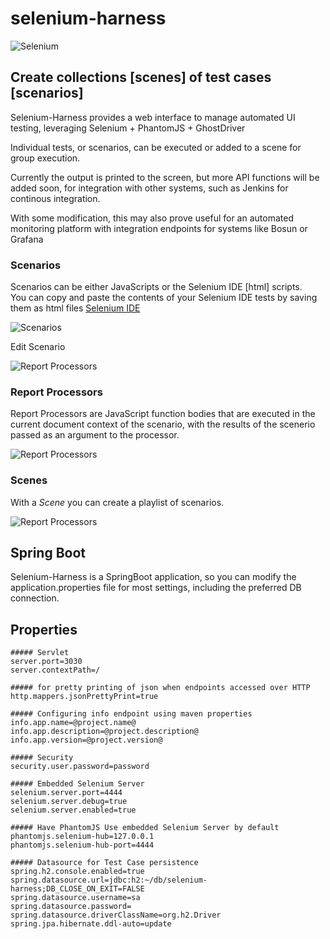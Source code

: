 # selenium-harness

![Selenium](./src/main/resources/public/modules/core/img/brand/big-logo.png?raw=true)  

## Create collections [scenes] of test cases [scenarios]  

Selenium-Harness provides a web interface to manage automated UI testing, leveraging Selenium + PhantomJS + GhostDriver  

Individual tests, or scenarios, can be executed or added to a scene for group execution.  

Currently the output is printed to the screen, but more API functions will be added soon, for integration with other systems, such as Jenkins for continous integration.  

With some modification, this may also prove useful for an automated monitoring platform with integration endpoints for systems like Bosun or Grafana  

### Scenarios
Scenarios can be either JavaScripts or the Selenium IDE [html] scripts.  
You can copy and paste the contents of your Selenium IDE tests by saving them as html files 
[Selenium IDE](http://www.seleniumhq.org/docs/02_selenium_ide.jsp)

![Scenarios](./screenshots/scenarioList.PNG?raw=true)  

Edit Scenario  

![Report Processors](./screenshots/editScenario.PNG?raw=true)  

### Report Processors
Report Processors are JavaScript function bodies that are executed in the current document context of the scenario, with the results of the scenerio passed as an argument to the processor.

![Report Processors](./screenshots/editReportProcessor.PNG?raw=true)  

### Scenes
With a *Scene* you can create a playlist of scenarios.

![Report Processors](./screenshots/editScene.PNG?raw=true)  

## Spring Boot  
Selenium-Harness is a SpringBoot application, so you can modify the application.properties file for most settings, including the preferred DB connection.



## Properties 

```
##### Servlet
server.port=3030
server.contextPath=/

##### for pretty printing of json when endpoints accessed over HTTP
http.mappers.jsonPrettyPrint=true

##### Configuring info endpoint using maven properties
info.app.name=@project.name@
info.app.description=@project.description@
info.app.version=@project.version@

##### Security
security.user.password=password

##### Embedded Selenium Server 
selenium.server.port=4444
selenium.server.debug=true
selenium.server.enabled=true

##### Have PhantomJS Use embedded Selenium Server by default
phantomjs.selenium-hub=127.0.0.1
phantomjs.selenium-hub-port=4444

##### Datasource for Test Case persistence
spring.h2.console.enabled=true
spring.datasource.url=jdbc:h2:~/db/selenium-harness;DB_CLOSE_ON_EXIT=FALSE
spring.datasource.username=sa
spring.datasource.password=
spring.datasource.driverClassName=org.h2.Driver
spring.jpa.hibernate.ddl-auto=update
```